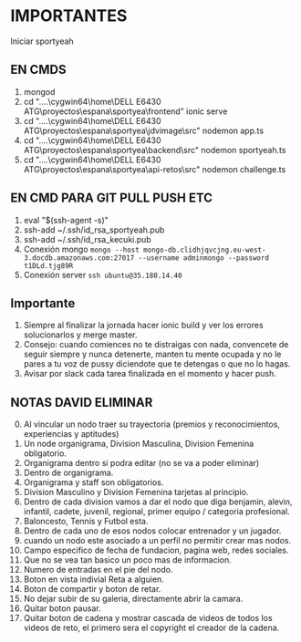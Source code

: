 # IMPORTANTES

Iniciar sportyeah

## EN CMDS

1. mongod
2. cd "..\..\cygwin64\home\DELL E6430 ATG\proyectos\espana\sportyea\frontend"
   ionic serve
3. cd "..\..\cygwin64\home\DELL E6430 ATG\proyectos\espana\sportyea\jdvimage\src"
   nodemon app.ts
4. cd "..\..\cygwin64\home\DELL E6430 ATG\proyectos\espana\sportyea\backend\src"
   nodemon sportyeah.ts
5. cd "..\..\cygwin64\home\DELL E6430 ATG\proyectos\espana\sportyea\api-retos\src"
   nodemon challenge.ts

## EN CMD PARA GIT PULL PUSH ETC

1. eval "$(ssh-agent -s)"
2. ssh-add ~/.ssh/id_rsa_sportyeah.pub
3. ssh-add ~/.ssh/id_rsa_kecuki.pub
4. Conexión mongo 
`
mongo --host mongo-db.clidhjqvcjng.eu-west-3.docdb.amazonaws.com:27017 --username adminmongo --password t1DLd.tjg89R
`
5. Conexión server 
`
ssh ubuntu@35.180.14.40
`

## Importante

1. Siempre al finalizar la jornada hacer ionic build y ver los errores solucionarlos y merge master.
2. Consejo: cuando comiences no te distraigas con nada, convencete de seguir
   siempre y nunca detenerte, manten tu mente ocupada y no le pares a tu voz de
   pussy diciendote que te detengas o que no lo hagas.
3. Avisar por slack cada tarea finalizada en el momento y hacer push.

## NOTAS DAVID ELIMINAR

0. Al vincular un nodo traer su trayectoria (premios y reconocimientos,
   experiencias y aptitudes)
1. Un node organigrama, Division Masculina, Division Femenina obligatorio.
2. Organigrama dentro si podra editar (no se va a poder eliminar)
3. Dentro de organigrama.
4. Organigrama y staff son obligatorios.
5. Division Masculino y Division Femenina tarjetas al principio.
6. Dentro de cada division vamos a dar el nodo que diga benjamin, alevin, infantil, cadete, juvenil, regional, primer equipo / categoria profesional.
7. Baloncesto, Tennis y Futbol esta.
8. Dentro de cada uno de esos nodos colocar entrenador y un jugador.
9. cuando un nodo este asociado a un perfil no permitir crear mas nodos.
10. Campo especifico de fecha de fundacion, pagina web, redes sociales.
11. Que no se vea tan basico un poco mas de informacion.
12. Numero de entradas en el pie del nodo.
13. Boton en vista indivial Reta a alguien.
14. Boton de compartir y boton de retar.
15. No dejar subir de su galeria, directamente abrir la camara.
16. Quitar boton pausar.
17. Quitar boton de cadena y mostrar cascada de videos de todos los videos de reto, el primero sera el copyright el creador de la cadena.
